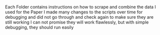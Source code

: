 Each Folder contains instructions on how to scrape and combine the data I used for the Paper
I made many changes to the scripts over time for debugging and did not go through and check again to make sure they are still working
I can not promise they will work flawlessly, but with simple debugging, they should run easily
